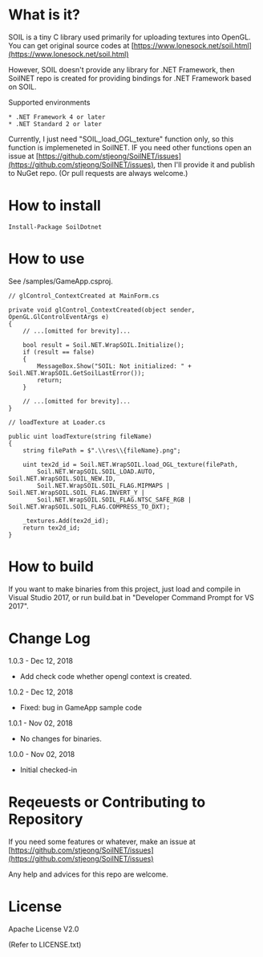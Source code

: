 What is it?
================================

SOIL is a tiny C library used primarily for uploading textures into OpenGL. You can get original source codes at [https://www.lonesock.net/soil.html](https://www.lonesock.net/soil.html)

However, SOIL doesn't provide any library for .NET Framework, then SoilNET repo is created for providing bindings for .NET Framework based on SOIL.

Supported environments

    * .NET Framework 4 or later
    * .NET Standard 2 or later

Currently, I just need "SOIL_load_OGL_texture" function only, so this function is implemeneted in SoilNET. IF you need other functions open an issue at [https://github.com/stjeong/SoilNET/issues](https://github.com/stjeong/SoilNET/issues), then I'll provide it and publish to NuGet repo. (Or pull requests are always welcome.)

How to install
================================


```
Install-Package SoilDotnet
```

How to use
================================

See /samples/GameApp.csproj.

```
// glControl_ContextCreated at MainForm.cs

private void glControl_ContextCreated(object sender, OpenGL.GlControlEventArgs e)
{
    // ...[omitted for brevity]...

    bool result = Soil.NET.WrapSOIL.Initialize();
    if (result == false)
    {
        MessageBox.Show("SOIL: Not initialized: " + Soil.NET.WrapSOIL.GetSoilLastError());
        return;
    }

    // ...[omitted for brevity]...
}
```

```
// loadTexture at Loader.cs

public uint loadTexture(string fileName)
{
    string filePath = $".\\res\\{fileName}.png";

    uint tex2d_id = Soil.NET.WrapSOIL.load_OGL_texture(filePath,
        Soil.NET.WrapSOIL.SOIL_LOAD.AUTO, Soil.NET.WrapSOIL.SOIL_NEW.ID,
        Soil.NET.WrapSOIL.SOIL_FLAG.MIPMAPS | Soil.NET.WrapSOIL.SOIL_FLAG.INVERT_Y | 
        Soil.NET.WrapSOIL.SOIL_FLAG.NTSC_SAFE_RGB | Soil.NET.WrapSOIL.SOIL_FLAG.COMPRESS_TO_DXT);

    _textures.Add(tex2d_id);
    return tex2d_id;
}
```


How to build
================================
If you want to make binaries from this project, just load and compile in Visual Studio 2017, or run build.bat in "Developer Command Prompt for VS 2017".


Change Log
================================

1.0.3 - Dec 12, 2018

* Add check code whether opengl context is created.

1.0.2 - Dec 12, 2018

* Fixed: bug in GameApp sample code
 
1.0.1 - Nov 02, 2018

* No changes for binaries.

1.0.0 - Nov 02, 2018

* Initial checked-in


Reqeuests or Contributing to Repository
================================
If you need some features or whatever, make an issue at [https://github.com/stjeong/SoilNET/issues](https://github.com/stjeong/SoilNET/issues)

Any help and advices for this repo are welcome.

License
================================
Apache License V2.0

(Refer to LICENSE.txt)